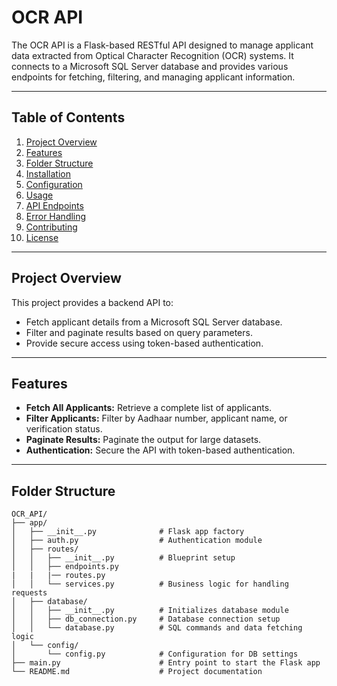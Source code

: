 # OCR API

The OCR API is a Flask-based RESTful API designed to manage applicant data extracted from Optical Character Recognition (OCR) systems. It connects to a Microsoft SQL Server database and provides various endpoints for fetching, filtering, and managing applicant information.

---

## Table of Contents

1. [Project Overview](#project-overview)
2. [Features](#features)
3. [Folder Structure](#folder-structure)
4. [Installation](#installation)
5. [Configuration](#configuration)
6. [Usage](#usage)
7. [API Endpoints](#api-endpoints)
8. [Error Handling](#error-handling)
9. [Contributing](#contributing)
10. [License](#license)

---

## Project Overview

This project provides a backend API to:

- Fetch applicant details from a Microsoft SQL Server database.
- Filter and paginate results based on query parameters.
- Provide secure access using token-based authentication.

---

## Features

- **Fetch All Applicants:** Retrieve a complete list of applicants.
- **Filter Applicants:** Filter by Aadhaar number, applicant name, or verification status.
- **Paginate Results:** Paginate the output for large datasets.
- **Authentication:** Secure the API with token-based authentication.

---

## Folder Structure

```text
OCR_API/
├── app/
│   ├── __init__.py              # Flask app factory
│   ├── auth.py                  # Authentication module
│   ├── routes/
│   │   ├── __init__.py          # Blueprint setup
│   │   ├── endpoints.py
|   |   |── routes.py
│   │   └── services.py          # Business logic for handling requests
│   ├── database/
│   │   ├── __init__.py          # Initializes database module
│   │   ├── db_connection.py     # Database connection setup
│   │   └── database.py          # SQL commands and data fetching logic
│   └── config/
│       └── config.py            # Configuration for DB settings
├── main.py                      # Entry point to start the Flask app
└── README.md                    # Project documentation
```
